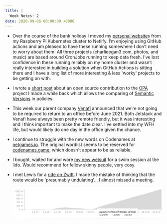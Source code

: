 ```yaml
---
title: |
  Week Notes: 2
date: 2020-09-06 00:00:00 +0000
---
```


- Over the course of the bank holiday I moved my [personal website](https://github.com/charlieegan3/personal-website)s from my Raspberry Pi Kubernetes cluster to Netlify. I’m enjoying using GitHub actions and am pleased to have these running somewhere I don’t need to worry about them. All three projects (charlieegan3.com, photos, and music) are based around CronJobs running to keep data fresh. I’ve lost confidence in these running reliably on my home cluster and wasn’t really interested in building a solution when GitHub Actions is sitting there and I have a long list of more interesting & less 'worky' projects to be getting on with.
- I wrote a [short post](/posts/2020-08-31-rego-semver-contribution/) about an open source contribution to the [OPA](https://www.openpolicyagent.org/) project I made a while back which allows the comparing of [Semantic Versions](https://semver.org/) in policies.
- This week our parent company [Venafi](https://www.venafi.com/) announced that we’re not going to be required to return to an office before June 2021. Both Jetstack and Venafi have always been pretty remote friendly, but it was interesting and I think important to make the date clear. I’ve settled into my WFH life, but would likely do one day in the office given the chance.
- I continue to struggle with the new words on Codenames at [netgames.io](http://netgames.io). The original wordlist seems to be reserved for [codenames.game](https://codenames.game/), which doesn't appear to be as reliable.
- I bought, waited for and wore [my new wetsuit](https://uk.roka.com/collections/mens-wetsuits/products/mens-maverick-comp-ii-wetsuit?variant=13603914809455) for a swim session at the lido. Would recommend for fellow skinny people, very cosy.
- I met Lewis for a [ride on Zwift](https://www.strava.com/activities/4009210358/overview). I made the mistake of thinking that the route would be 'presumably undulating'... I almost missed a meeting.

    ![Screenshot_from_2020-09-05_10-59-35.png](Screenshot_from_2020-09-05_10-59-35.png)
